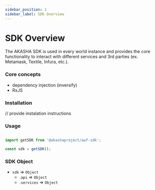 ```yaml
---
sidebar_position: 1
sidebar_label: SDK Overview
---
```


# SDK Overview

The AKASHA SDK is used in every world instance and provides the core functionality to interact with different services and 3rd parties (ex. Metamask, Textile, Infura, etc.).


### Core concepts

- dependency injection (inversify)
- RxJS

### Installation

// provide instalation instructions

### Usage

```ts

import getSDK from '@akashaproject/awf-sdk';

const sdk = getSDK();

```

### SDK Object
* `sdk` => `Object`
  * .`api` => `Object`
  * .`services` => `Object`
